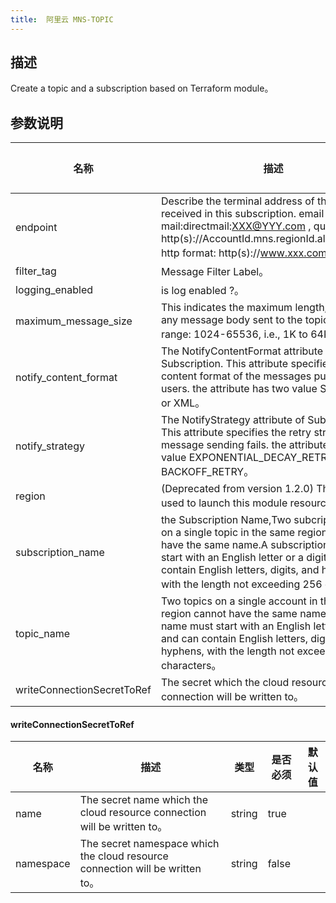 ```yaml
---
title:  阿里云 MNS-TOPIC
---
```


## 描述

Create a topic and a subscription based on Terraform module。

## 参数说明


 名称 | 描述 | 类型 | 是否必须 | 默认值 
 ------------ | ------------- | ------------- | ------------- | ------------- 
 endpoint | Describe the terminal address of the message received in this subscription. email format: mail:directmail:XXX@YYY.com ,   queue format: http(s)://AccountId.mns.regionId.aliyuncs.com/, http format: http(s)://www.xxx.com/xxx。 | string | false |  
 filter_tag | Message Filter Label。 | string | false |  
 logging_enabled | is log enabled ?。 | bool | false |  
 maximum_message_size | This indicates the maximum length, in bytes, of any message body sent to the topic. Valid value range: 1024-65536, i.e., 1K to 64K。 | number | false |  
 notify_content_format | The NotifyContentFormat attribute of Subscription. This attribute specifies the content format of the messages pushed to users. the attribute has two value SIMPLIFIED or XML。 | string | false |  
 notify_strategy | The NotifyStrategy attribute of Subscription. This attribute specifies the retry strategy when message sending fails. the attribute has two value EXPONENTIAL_DECAY_RETR or BACKOFF_RETRY。 | string | false |  
 region | (Deprecated from version 1.2.0) The region used to launch this module resources。 | string | false |  
 subscription_name | the Subscription Name,Two subcription Name on a single topic in the same region cannot have the same name.A subscription name must start with an English letter or a digit, and can contain English letters, digits, and hyphens, with the length not exceeding 256 characters。 | string | false |  
 topic_name | Two topics on a single account in the same region cannot have the same name. A topic name must start with an English letter or a digit, and can contain English letters, digits, and hyphens, with the length not exceeding 256 characters。 | string | false |  
 writeConnectionSecretToRef | The secret which the cloud resource connection will be written to。 | [writeConnectionSecretToRef](#writeConnectionSecretToRef) | false |  


#### writeConnectionSecretToRef

 名称 | 描述 | 类型 | 是否必须 | 默认值 
 ------------ | ------------- | ------------- | ------------- | ------------- 
 name | The secret name which the cloud resource connection will be written to。 | string | true |  
 namespace | The secret namespace which the cloud resource connection will be written to。 | string | false |  

